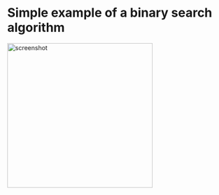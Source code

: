 <h1>Simple example of a binary search algorithm</h1>

<img width="332" alt="screenshot" src="https://github.com/user-attachments/assets/2ddbb719-47fa-41b9-b523-7cbcd7e7824b" />
